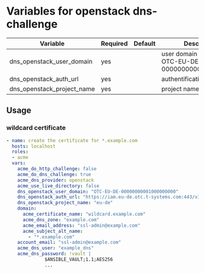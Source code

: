 # Variables for openstack dns-challenge

| Variable                            | Required | Default | Description
|-------------------------------------|----------|---------|------------
| dns_openstack_user_domain           | yes      |         | user domain name like OTC-EU-DE-00000000001000000000
| dns_openstack_auth_url              | yes      |         | authentification api-url
| dns_openstack_project_name          | yes      |         | project name

## Usage

### wildcard certificate

```yaml
- name: create the certificate for *.example.com
  hosts: localhost
  roles:
  - acme
  vars:
    acme_do_http_challenge: false
    acme_do_dns_challenge: true
    acme_dns_provider: openstack
    acme_use_live_directory: false
    dns_openstack_user_domain: "OTC-EU-DE-00000000001000000000"
    dns_openstack_auth_url: "https://iam.eu-de.otc.t-systems.com:443/v3"
    dns_openstack_project_name: "eu-de"
    domain:
      acme_certificate_name: "wildcard.example.com"
      acme_dns_zone: "example.com"
      acme_email_address: "ssl-admin@example.com"
      acme_subject_alt_name:
        - "*.example.com"
    account_email: "ssl-admin@example.com"
    acme_dns_user: "example_dns"
    acme_dns_password: !vault |
              $ANSIBLE_VAULT;1.1;AES256
              ...
```
